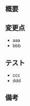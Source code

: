 ## 概要
<!-- このPRの目的と概要を簡潔に説明してください -->

## 変更点
<!-- 具体的な変更点や修正箇所をリストアップしてください -->

- aaa
- bbb

## テスト
<!-- このPRに関連するテストケースやテスト方法を記載してください -->

- ccc
- ddd

## 備考
